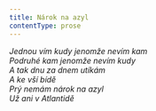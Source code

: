 ```yaml
---
title: Nárok na azyl
contentType: prose
---
```


<section>

_Jednou vím kudy jenomže nevím kam  
Podruhé kam jenomže nevím kudy  
A tak dnu za dnem utíkám  
A ke vší bídě  
Prý nemám nárok na azyl  
Už ani v Atlantidě_

</section>
